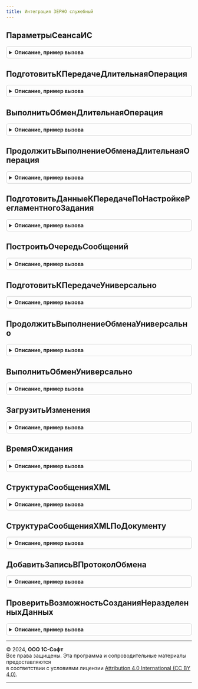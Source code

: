 ```yaml
---
title: Интеграция ЗЕРНО служебный
---
```



## ПараметрыСеансаИС
<details style="margin: 1em 0; padding: 0.5em; border: 1px solid #ccc; border-radius: 6px;">

<summary style="font-weight: bold; cursor: pointer;">Описание, пример вызова</summary>

```bsl

Функция ПараметрыСеансаИС() Экспорт
```

Пример вызова
```bsl
Результат = ИнтеграцияЗЕРНОСлужебный.ПараметрыСеансаИС() 
```
</details>

## ПодготовитьКПередачеДлительнаяОперация
<details style="margin: 1em 0; padding: 0.5em; border: 1px solid #ccc; border-radius: 6px;">

<summary style="font-weight: bold; cursor: pointer;">Описание, пример вызова</summary>

```bsl

Процедура ПодготовитьКПередачеДлительнаяОперация(ПараметрыФоновогоЗадания, АдресРезультата) Экспорт
```

Пример вызова
```bsl
ИнтеграцияЗЕРНОСлужебный.ПодготовитьКПередачеДлительнаяОперация(ПараметрыФоновогоЗадания, АдресРезультата) 
```
</details>

## ВыполнитьОбменДлительнаяОперация
<details style="margin: 1em 0; padding: 0.5em; border: 1px solid #ccc; border-radius: 6px;">

<summary style="font-weight: bold; cursor: pointer;">Описание, пример вызова</summary>

```bsl

Процедура ВыполнитьОбменДлительнаяОперация(ПараметрыФоновогоЗадания, АдресРезультата) Экспорт
```

Пример вызова
```bsl
ИнтеграцияЗЕРНОСлужебный.ВыполнитьОбменДлительнаяОперация(ПараметрыФоновогоЗадания, АдресРезультата) 
```
</details>

## ПродолжитьВыполнениеОбменаДлительнаяОперация
<details style="margin: 1em 0; padding: 0.5em; border: 1px solid #ccc; border-radius: 6px;">

<summary style="font-weight: bold; cursor: pointer;">Описание, пример вызова</summary>

```bsl

Процедура ПродолжитьВыполнениеОбменаДлительнаяОперация(ПараметрыФоновогоЗадания, АдресРезультата) Экспорт
```

Пример вызова
```bsl
ИнтеграцияЗЕРНОСлужебный.ПродолжитьВыполнениеОбменаДлительнаяОперация(ПараметрыФоновогоЗадания, АдресРезультата) 
```
</details>

## ПодготовитьДанныеКПередачеПоНастройкеРегламентногоЗадания
<details style="margin: 1em 0; padding: 0.5em; border: 1px solid #ccc; border-radius: 6px;">

<summary style="font-weight: bold; cursor: pointer;">Описание, пример вызова</summary>

```bsl

Функция ПодготовитьДанныеКПередачеПоНастройкеРегламентногоЗадания(ПараметрыОбмена) Экспорт
```

Пример вызова
```bsl
Результат = ИнтеграцияЗЕРНОСлужебный.ПодготовитьДанныеКПередачеПоНастройкеРегламентногоЗадания(ПараметрыОбмена) 
```
</details>

## ПостроитьОчередьСообщений
<details style="margin: 1em 0; padding: 0.5em; border: 1px solid #ccc; border-radius: 6px;">

<summary style="font-weight: bold; cursor: pointer;">Описание, пример вызова</summary>

```bsl

Процедура ПостроитьОчередьСообщений(ПараметрыОбмена, СообщениеИлиДокумент = Неопределено) Экспорт
```

Пример вызова
```bsl
ИнтеграцияЗЕРНОСлужебный.ПостроитьОчередьСообщений(ПараметрыОбмена, СообщениеИлиДокумент);
```
</details>

## ПодготовитьКПередачеУниверсально
<details style="margin: 1em 0; padding: 0.5em; border: 1px solid #ccc; border-radius: 6px;">

<summary style="font-weight: bold; cursor: pointer;">Описание, пример вызова</summary>

```bsl

Функция ПодготовитьКПередачеУниверсально(ВходящиеДанные, ПараметрыОбмена, УникальныйИдентификатор = Неопределено) Экспорт
```

Пример вызова
```bsl
Результат = ИнтеграцияЗЕРНОСлужебный.ПодготовитьКПередачеУниверсально(ВходящиеДанные, ПараметрыОбмена, УникальныйИдентификатор);
```
</details>

## ПродолжитьВыполнениеОбменаУниверсально
<details style="margin: 1em 0; padding: 0.5em; border: 1px solid #ccc; border-radius: 6px;">

<summary style="font-weight: bold; cursor: pointer;">Описание, пример вызова</summary>

```bsl

Функция ПродолжитьВыполнениеОбменаУниверсально(ПодписанныеСообщенияПоОрганизациям, ПараметрыОбмена) Экспорт
```

Пример вызова
```bsl
Результат = ИнтеграцияЗЕРНОСлужебный.ПродолжитьВыполнениеОбменаУниверсально(ПодписанныеСообщенияПоОрганизациям, ПараметрыОбмена) 
```
</details>

## ВыполнитьОбменУниверсально
<details style="margin: 1em 0; padding: 0.5em; border: 1px solid #ccc; border-radius: 6px;">

<summary style="font-weight: bold; cursor: pointer;">Описание, пример вызова</summary>

```bsl

Функция ВыполнитьОбменУниверсально(ПараметрыОбмена) Экспорт
```

Пример вызова
```bsl
Результат = ИнтеграцияЗЕРНОСлужебный.ВыполнитьОбменУниверсально(ПараметрыОбмена) 
```
</details>

## ЗагрузитьИзменения
<details style="margin: 1em 0; padding: 0.5em; border: 1px solid #ccc; border-radius: 6px;">

<summary style="font-weight: bold; cursor: pointer;">Описание, пример вызова</summary>

```bsl

Функция ЗагрузитьИзменения(ПараметрыСинхронизации) Экспорт
```

Пример вызова
```bsl
Результат = ИнтеграцияЗЕРНОСлужебный.ЗагрузитьИзменения(ПараметрыСинхронизации) 
```
</details>

## ВремяОжидания
<details style="margin: 1em 0; padding: 0.5em; border: 1px solid #ccc; border-radius: 6px;">

<summary style="font-weight: bold; cursor: pointer;">Описание, пример вызова</summary>

```bsl

Функция ВремяОжидания(НомерИтерации) Экспорт
```

Пример вызова
```bsl
Результат = ИнтеграцияЗЕРНОСлужебный.ВремяОжидания(НомерИтерации) 
```
</details>

## СтруктураСообщенияXML
<details style="margin: 1em 0; padding: 0.5em; border: 1px solid #ccc; border-radius: 6px;">

<summary style="font-weight: bold; cursor: pointer;">Описание, пример вызова</summary>

```bsl

// Формирует пустую структуру сообщения XML
//
// Возвращаемое значение:
//  Структура - Структура со свойствами:
//   * ТекстОшибки                 - Строка - Текст ошибки.
//   * Ошибки                      - Соответствие из КлючИЗначение - Описание ошибок.
//   * ДополнительноеОписание      - Строка - Описание для отображения в формах текущей операции.
//   * Идентификатор               - Строка, Неопределено - Уникальный идентификатор сообщения.
//   * ИдентификаторЗаявки         - Строка - Текст сообщения XML.
//   * ИдентификаторСтроки         - Строка - Уникальный идентификатор строки.
//   * ИдентификаторФормы          - Неопределено, Строка - Идентификатор формы.
//   * ЗагружатьДо                 - Неопределено, Строка - Уникальный идентификатор сообщения.
//   * ЗагружатьПосле              - Неопределено, Строка - Уникальный идентификатор сообщения.
//   * ПередаватьПосле             - Неопределено, Строка - Уникальный идентификатор сообщения.
//   * ИдентификаторЦепочки        - Неопределено, Строка - Уникальный идентификатор сообщения.
//   * ТекстСообщенияЗапросXML     - Строка - Текст сообщения XML.
//   * КонвертЗапросXML            - Неопределено, Строка - Текст сообщения XML.
//   * КонвертРезультатXML         - Неопределено, Строка - Текст сообщения XML.
//   * КонвертПодтверждениеXML     - Неопределено, Строка - Текст сообщения XML.
//   * Организация                 - Неопределено, ОпределяемыйТип.Организация - Организация.
//   * Операция                    - Неопределено, ПеречислениеСсылка.ВидыОперацийЗЕРНО - Вид операции.
//   * ТипСообщения                - Неопределено, ПеречислениеСсылка.ТипыЗапросовИС - Тип запроса.
//   * СсылкаНаОбъект              - Неопределено, ДокументСсылка, СправочникСсылка, ПеречислениеСсылка - Ссылка на объект.
//   * Версия                      - Число - Версия сообщения.
//   * ТребуетсяПодписание         - Булево - Требуется подписание.
//   * Сертификат                  - Неопределено - Сертфикат.
//   * НомерСтраницы               - Число - номер страницы.
//   * ВерсияГосИС                 - Неопределено, Строка - версия.
//   * ВидПродукции                - Неопределено
//   * СообщениеОснование          - Неопределено
//   * ЯвляетсяОснованиемСообщений - Булево - является основанием.
//   * ПараметрыЗапроса            - Неопределено
//   * Подразделение               - Неопределено
//   * ДокументОснование           - Неопределено
//   * ПодписываемоеТекущееДействие - Неопределено, ПеречислениеСсылка.ДействиеССообщениемЗЕРНО -
Функция СтруктураСообщенияXML() Экспорт
```

Пример вызова
```bsl
Результат = ИнтеграцияЗЕРНОСлужебный.СтруктураСообщенияXML() 
```
</details>

## СтруктураСообщенияXMLПоДокументу
<details style="margin: 1em 0; padding: 0.5em; border: 1px solid #ccc; border-radius: 6px;">

<summary style="font-weight: bold; cursor: pointer;">Описание, пример вызова</summary>

```bsl

Функция СтруктураСообщенияXMLПоДокументу(ДанныеДокумента, Операция, НомерВерсии) Экспорт
```

Пример вызова
```bsl
Результат = ИнтеграцияЗЕРНОСлужебный.СтруктураСообщенияXMLПоДокументу(ДанныеДокумента, Операция, НомерВерсии) 
```
</details>

## ДобавитьЗаписьВПротоколОбмена
<details style="margin: 1em 0; padding: 0.5em; border: 1px solid #ccc; border-radius: 6px;">

<summary style="font-weight: bold; cursor: pointer;">Описание, пример вызова</summary>

```bsl

// Добавить запись в протокол обмена.
//
// Параметры:
//  ТекстСообщенияXML - Строка - Текст сообщения XML.
//  Реквизиты - Структура - Значения реквизитов сообщения.
//  ПроверятьХешБезСсылки - Булево - Признак проверки хеша без ссылки.
//
// Возвращаемое значение:
//  см. ПротоколОбменаИС.ДобавитьЗаписьВПротоколОбмена
//
Функция ДобавитьЗаписьВПротоколОбмена(ТекстСообщенияXML, Реквизиты, ПроверятьХешБезСсылки = Ложь) Экспорт
```

Пример вызова
```bsl
Результат = ИнтеграцияЗЕРНОСлужебный.ДобавитьЗаписьВПротоколОбмена(ТекстСообщенияXML, Реквизиты, ПроверятьХешБезСсылки);
```
</details>

## ПроверитьВозможностьСозданияНеразделенныхДанных
<details style="margin: 1em 0; padding: 0.5em; border: 1px solid #ccc; border-radius: 6px;">

<summary style="font-weight: bold; cursor: pointer;">Описание, пример вызова</summary>

```bsl

Процедура ПроверитьВозможностьСозданияНеразделенныхДанных(Идентификатор, ВидДанных, ПараметрыОбмена) Экспорт
```

Пример вызова
```bsl
ИнтеграцияЗЕРНОСлужебный.ПроверитьВозможностьСозданияНеразделенныхДанных(Идентификатор, ВидДанных, ПараметрыОбмена) 
```
</details>

---

© 2024, **ООО 1С-Софт**  
Все права защищены. Эта программа и сопроводительные материалы предоставляются  
в соответствии с условиями лицензии [Attribution 4.0 International (CC BY 4.0)](https://creativecommons.org/licenses/by/4.0/legalcode).

---
